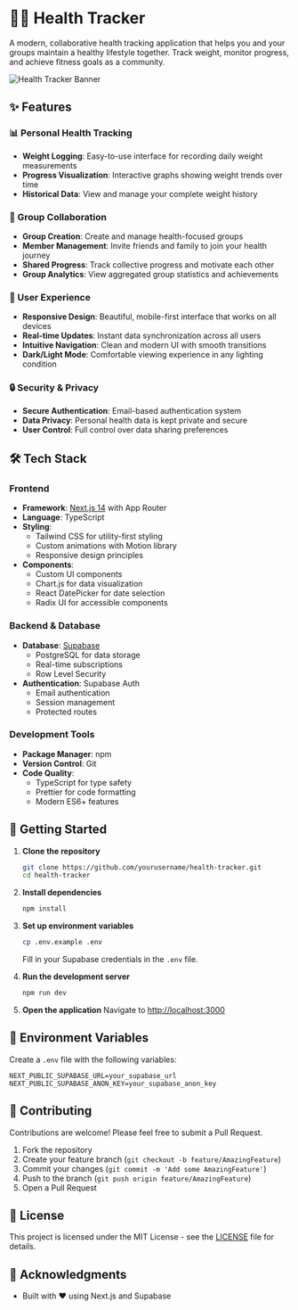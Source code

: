 # 🏃‍♂️ Health Tracker

A modern, collaborative health tracking application that helps you and your groups maintain a healthy lifestyle together. Track weight, monitor progress, and achieve fitness goals as a community.

![Health Tracker Banner](https://your-banner-image-url.png)

## ✨ Features

### 📊 Personal Health Tracking
- **Weight Logging**: Easy-to-use interface for recording daily weight measurements
- **Progress Visualization**: Interactive graphs showing weight trends over time
- **Historical Data**: View and manage your complete weight history

### 👥 Group Collaboration
- **Group Creation**: Create and manage health-focused groups
- **Member Management**: Invite friends and family to join your health journey
- **Shared Progress**: Track collective progress and motivate each other
- **Group Analytics**: View aggregated group statistics and achievements

### 🎯 User Experience
- **Responsive Design**: Beautiful, mobile-first interface that works on all devices
- **Real-time Updates**: Instant data synchronization across all users
- **Intuitive Navigation**: Clean and modern UI with smooth transitions
- **Dark/Light Mode**: Comfortable viewing experience in any lighting condition

### 🔒 Security & Privacy
- **Secure Authentication**: Email-based authentication system
- **Data Privacy**: Personal health data is kept private and secure
- **User Control**: Full control over data sharing preferences

## 🛠️ Tech Stack

### Frontend
- **Framework**: [Next.js 14](https://nextjs.org/) with App Router
- **Language**: TypeScript
- **Styling**: 
  - Tailwind CSS for utility-first styling
  - Custom animations with Motion library
  - Responsive design principles
- **Components**:
  - Custom UI components
  - Chart.js for data visualization
  - React DatePicker for date selection
  - Radix UI for accessible components

### Backend & Database
- **Database**: [Supabase](https://supabase.com/)
  - PostgreSQL for data storage
  - Real-time subscriptions
  - Row Level Security
- **Authentication**: Supabase Auth
  - Email authentication
  - Session management
  - Protected routes

### Development Tools
- **Package Manager**: npm
- **Version Control**: Git
- **Code Quality**:
  - TypeScript for type safety
  - Prettier for code formatting
  - Modern ES6+ features

## 🚀 Getting Started

1. **Clone the repository**
   ```bash
   git clone https://github.com/yourusername/health-tracker.git
   cd health-tracker
   ```

2. **Install dependencies**
   ```bash
   npm install
   ```

3. **Set up environment variables**
   ```bash
   cp .env.example .env
   ```
   Fill in your Supabase credentials in the `.env` file.

4. **Run the development server**
   ```bash
   npm run dev
   ```

5. **Open the application**
   Navigate to [http://localhost:3000](http://localhost:3000)

## 📝 Environment Variables

Create a `.env` file with the following variables:
```env
NEXT_PUBLIC_SUPABASE_URL=your_supabase_url
NEXT_PUBLIC_SUPABASE_ANON_KEY=your_supabase_anon_key
```

## 🤝 Contributing

Contributions are welcome! Please feel free to submit a Pull Request.

1. Fork the repository
2. Create your feature branch (`git checkout -b feature/AmazingFeature`)
3. Commit your changes (`git commit -m 'Add some AmazingFeature'`)
4. Push to the branch (`git push origin feature/AmazingFeature`)
5. Open a Pull Request

## 📄 License

This project is licensed under the MIT License - see the [LICENSE](LICENSE) file for details.

## 🙏 Acknowledgments

- Built with ❤️ using Next.js and Supabase
